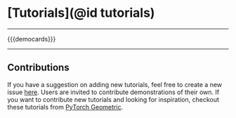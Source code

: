 # [Tutorials](@id tutorials)

---

{{{democards}}}

---

## Contributions

If you have a suggestion on adding new tutorials, feel free to create a new issue
[here](https://github.com/JuliaGraphs/GraphNeuralNetworks.jl/issues/new).
Users are invited to contribute demonstrations of their own.
If you want to contribute new tutorials and looking for inspiration,
checkout these tutorials from
[PyTorch Geometric](https://pytorch-geometric.readthedocs.io/en/latest/notes/colabs.html).
